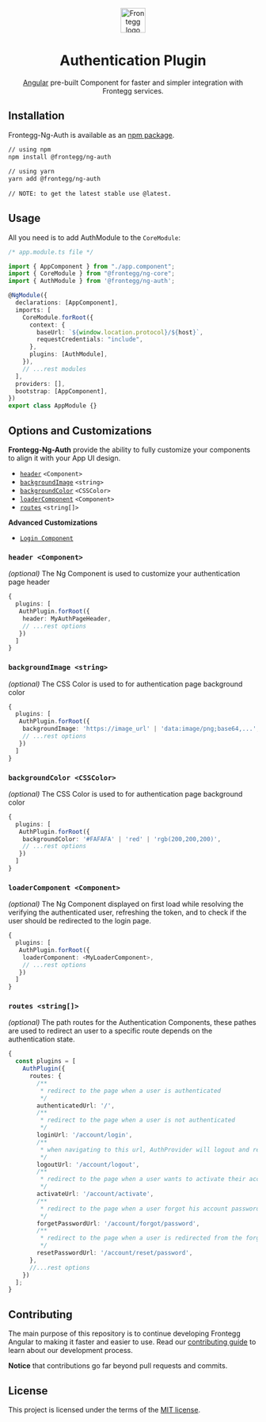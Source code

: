 
<p align="center">  
  <a href="https://www.frontegg.com/" rel="noopener" target="_blank">  
    <img style="margin-top:40px" height="50" src="https://frontegg.com/wp-content/uploads/2020/04/logo_frrontegg.svg" alt="Frontegg logo">  
  </a>  
</p>  
<h1 align="center">Authentication Plugin</h1>  
<div align="center">  

[Angular](https://angular.io/) pre-built Component for faster and simpler integration with Frontegg services.
</div>  
  
## Installation  
Frontegg-Ng-Auth is available as an [npm package](https://www.npmjs.com/package/@frontegg/ng-auth).  
  
```sh  
// using npm  
npm install @frontegg/ng-auth  
  
// using yarn  
yarn add @frontegg/ng-auth  
  
// NOTE: to get the latest stable use @latest.  
```   
## Usage  
  
All you need is to add AuthModule to the ``CoreModule``: 
  
```ts
/* app.module.ts file */

import { AppComponent } from "./app.component";
import { CoreModule } from "@frontegg/ng-core";
import { AuthModule } from '@frontegg/ng-auth';

@NgModule({
  declarations: [AppComponent],
  imports: [
    CoreModule.forRoot({
      context: {
        baseUrl: `${window.location.protocol}/${host}`,
        requestCredentials: "include",
      },
      plugins: [AuthModule],
    }),
    // ...rest modules
  ],
  providers: [],
  bootstrap: [AppComponent],
})
export class AppModule {}
```

## Options and Customizations
**Frontegg-Ng-Auth** provide the ability to fully customize your components 
to align it with your App UI design.

- [`header`](#header-ngcomponent) `<Component>`
- [`backgroundImage`](#backgroundimage-string) `<string>`
- [`backgroundColor`](#backgroundcolor-csscolor) `<CSSColor>`
- [`loaderComponent`](#loadercomponent-ngcomponent) `<Component>`
- [`routes`](#routes-string) `<string[]>`

**Advanced Customizations**

- [`Login Component`](src/login/README.md)

### `header <Component>`

*(optional)* The Ng Component is used to customize your authentication page header
```ts
{
  plugins: [
   AuthPlugin.forRoot({
    header: MyAuthPageHeader,
    // ...rest options
   })
  ]
}
```
### `backgroundImage <string>`

*(optional)* The CSS Color is used to for authentication page background color
```ts
{
  plugins: [
   AuthPlugin.forRoot({
    backgroundImage: 'https://image_url' | 'data:image/png;base64,...',  
    // ...rest options
   })
  ]
}
```

### `backgroundColor <CSSColor>`

*(optional)* The CSS Color is used to for authentication page background color
```ts
{
  plugins: [
   AuthPlugin.forRoot({
    backgroundColor: '#FAFAFA' | 'red' | 'rgb(200,200,200)',
    // ...rest options
   })
  ]
}
```

### `loaderComponent <Component>`

*(optional)* The Ng Component displayed on first load while resolving the verifying the authenticated user, refreshing the token, 
and to check if the user should be redirected to the login page. 
```ts
{
  plugins: [
   AuthPlugin.forRoot({
    loaderComponent: <MyLoaderComponent>,  
    // ...rest options
   })
  ]
}
```

### `routes <string[]>`

*(optional)* The path routes for the Authentication Components, these pathes are used to redirect
an user to a specific route depends on the authentication state. 
```ts
{
  const plugins = [
    AuthPlugin({
      routes: {
        /**
         * redirect to the page when a user is authenticated 
         */
        authenticatedUrl: '/',
        /**
         * redirect to the page when a user is not authenticated 
         */      
        loginUrl: '/account/login',
        /**
         * when navigating to this url, AuthProvider will logout and remove cookies 
         */
        logoutUrl: '/account/logout',
        /**
         * redirect to the page when a user wants to activate their account 
         */
        activateUrl: '/account/activate',
        /**
         * redirect to the page when a user forgot his account password 
         */
        forgetPasswordUrl: '/account/forgot/password',
        /**
         * redirect to the page when a user is redirected from the forgot password url 
         */
        resetPasswordUrl: '/account/reset/password',
      },  
      //...rest options
    })
  ];
}
```

## Contributing

The main purpose of this repository is to continue developing Frontegg Angular to making it faster and easier to use.
Read our [contributing guide](/CONTRIBUTING.md) to learn about our development process.

**Notice** that contributions go far beyond pull requests and commits.

## License

This project is licensed under the terms of the [MIT license](/LICENSE).
